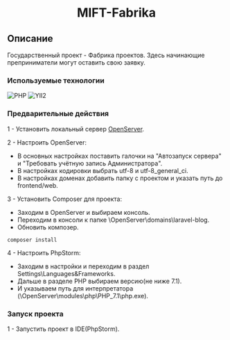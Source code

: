 <h1 align="center">MIFT-Fabrika</h1>

## Описание
Государственный проект - Фабрика проектов. 
Здесь начинающие преприниматели могут оставить свою заявку.

### Используемые технологии
![PHP](https://img.shields.io/badge/-PHP-black?style=flat-square&logo=php&logoColor=php)
![YII2](https://img.shields.io/badge/-Yii2-black?style=flat-square&logo=yii2&logoColor=yii2)


### Предварительные действия

1 - Установить локальный сервер [OpenServer](https://ospanel.io/).

2 - Настроить OpenServer:
+ В основных настройках поставить галочки на "Автозапуск сервера" и "Требовать учётную запись Администратора".
+ В настройках кодировки выбрать utf-8 и utf-8_general_ci.
+ В настройках доменах добавить папку с проектом и указать путь до frontend/web.

3 - Установить Composer для проекта:
+ Заходим в OpenServer и выбираем консоль.
+ Переходим в консоли к папке \OpenServer\domains\laravel-blog.
+ Обновить композер.
```
composer install
```

4 - Настроить PhpStorm:
+ Заходим в настройки и переходим в раздел Settings\Languages&Frameworks.
+ Дальше в разделе PHP выбираем версию(не ниже 7.1).
+ И указываем путь для интерпретатора (\OpenServer\modules\php\PHP_7.1\php.exe).

### Запуск проекта

1 - Запустить проект в IDE(PhpStorm).